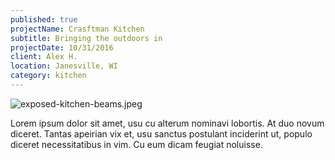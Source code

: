 ```yaml
---
published: true
projectName: Crasftman Kitchen
subtitle: Bringing the outdoors in
projectDate: 10/31/2016
client: Alex H.
location: Janesville, WI
category: kitchen
---
```

![exposed-kitchen-beams.jpeg]({{site.baseurl}}/img/portfolio/exposed-kitchen-beams.jpeg)

Lorem ipsum dolor sit amet, usu cu alterum nominavi lobortis. At duo novum diceret. Tantas apeirian vix et, usu sanctus postulant inciderint ut, populo diceret necessitatibus in vim. Cu eum dicam feugiat noluisse.
